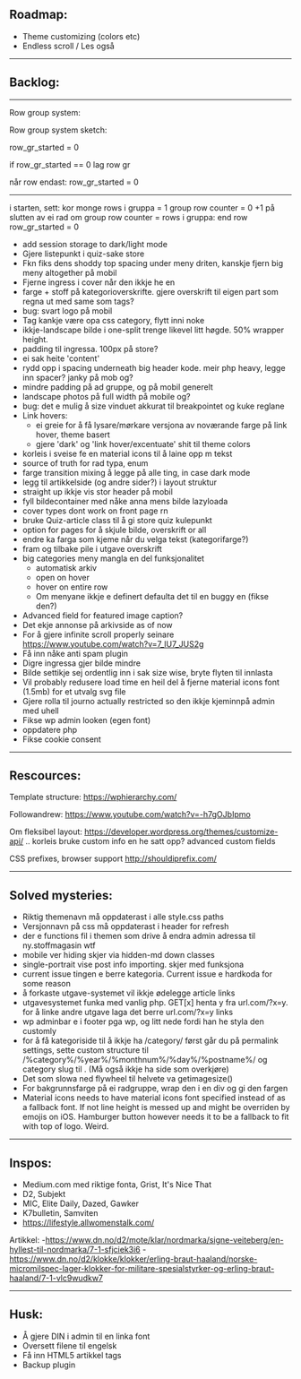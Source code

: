 ## Roadmap:

- Theme customizing (colors etc)
- Endless scroll / Les også

-------------------------------------

## Backlog: 

---------------------------
Row group system:

  Row group system sketch:

  row_gr_started = 0

  if row_gr_started == 0
    lag row gr

  når row endast: row_gr_started = 0

  ------------------------
  i starten, sett: 
  kor monge rows i gruppa = 1
  group row counter = 0
  +1 på slutten av ei rad
  om group row counter = rows i gruppa:
    end row
    row_gr_started = 0


- add session storage to dark/light mode
- Gjere listepunkt i quiz-sake store
- Fkn fiks dens shoddy top spacing under meny driten, kanskje fjern big meny altogether på mobil
- Fjerne ingress i cover når den ikkje he en
- farge + stoff på kategorioverskrifte. gjere overskrift til eigen part som regna ut med same som tags?
- bug: svart logo på mobil
- Tag kankje være opa css category, flytt inni noke
- ikkje-landscape bilde i one-split trenge likevel litt høgde. 50% wrapper height.
- padding til ingressa. 100px på store?
- ei sak heite 'content'
- rydd opp i spacing underneath big header kode. meir php heavy, legge inn spacer? janky på mob og?
- mindre padding på ad gruppe, og på mobil generelt
- landscape photos på full width på mobile og?
- bug: det e mulig å size vinduet akkurat til breakpointet og kuke reglane
- Link hovers:
  - ei greie for å få lysare/mørkare versjona av noværande farge på link hover, theme basert
  - gjere 'dark' og 'link hover/excentuate' shit til theme colors
- korleis i sveise fe en material icons til å laine opp m tekst
- source of truth for rad typa, enum
- farge transition mixing å legge på alle ting, in case dark mode
- legg til artikkelside (og andre sider?) i layout struktur
- straight up ikkje vis stor header på mobil
- fyll bildecontainer med nåke anna mens bilde lazyloada
- cover types dont work on front page rn
- bruke Quiz-article class til å gi store quiz kulepunkt
- option for pages for å skjule bilde, overskrift or all
- endre ka farga som kjeme når du velga tekst (kategorifarge?)
- fram og tilbake pile i utgave overskrift
- big categories meny mangla en del funksjonalitet
  - automatisk arkiv
  - open on hover
  - hover on entire row
  - Om menyane ikkje e definert defaulta det til en buggy en (fikse den?)
- Advanced field for featured image caption?
- Det ekje annonse på arkivside as of now
- For å gjere infinite scroll properly seinare https://www.youtube.com/watch?v=7_lU7_JUS2g
- Få inn nåke anti spam plugin
- Digre ingressa gjer bilde mindre
- Bilde settikje sej ordentlig inn i sak size wise, bryte flyten til innlasta
- Vil probably redusere load time en heil del å fjerne material icons font (1.5mb) for et utvalg svg file
- Gjere rolla til journo actually restricted so den ikkje kjeminnpå admin med uhell
- Fikse wp admin looken (egen font)
- oppdatere php
- Fikse cookie consent

------------------------------------

## Rescources:

Template structure:
https://wphierarchy.com/

Followandrew:
https://www.youtube.com/watch?v=-h7gOJbIpmo

Om fleksibel layout:
https://developer.wordpress.org/themes/customize-api/
.. korleis bruke custom info en he satt opp?
advanced custom fields

CSS prefixes, browser support
http://shouldiprefix.com/


-------------------------

## Solved mysteries:
- Riktig themenavn må oppdaterast i alle style.css paths
- Versjonnavn på css må oppdaterast i header for refresh
- der e functions fil i themen som drive å endra admin adressa til ny.stoffmagasin wtf
- mobile ver hiding skjer via hidden-md down classes
- single-portrait vise post info importing. skjer med funksjona
- current issue tingen e berre kategoria. Current issue e hardkoda for some reason
- å forkaste utgave-systemet vil ikkje ødelegge article links
- utgavesystemet funka med vanlig php. GET[x] henta y fra url.com/?x=y. for å linke andre utgave laga det berre url.com/?x=y links
- wp adminbar e i footer pga wp, og litt nede fordi han he styla den customly
- for å få kategoriside til å ikkje ha /category/ først går du på permalink settings, sette custom structure til /%category%/%year%/%monthnum%/%day%/%postname%/ og category slug til .  (Må også ikkje ha side som overkjøre)
- Det som slowa ned flywheel til helvete va getimagesize()
- For bakgrunnsfarge på ei radgruppe, wrap den i en div og gi den fargen
- Material icons needs to have material icons font specified instead of as a fallback font. If not line height is messed up and might be overriden by emojis on iOS. Hamburger button however needs it to be a fallback to fit with top of logo. Weird.

-------------------------

## Inspos:

- Medium.com med riktige fonta, Grist, It's Nice That
- D2, Subjekt
- MIC, Elite Daily, Dazed, Gawker
- K7bulletin, Samviten
- https://lifestyle.allwomenstalk.com/


Artikkel:
-https://www.dn.no/d2/mote/klar/nordmarka/signe-veiteberg/en-hyllest-til-nordmarka/7-1-sfjciek3i6
-https://www.dn.no/d2/klokke/klokker/erling-braut-haaland/norske-micromilspec-lager-klokker-for-militare-spesialstyrker-og-erling-braut-haaland/7-1-vlc9wudkw7


-------------------------

## Husk:
- Å gjere DIN i admin til en linka font
- Oversett filene til engelsk
- Få inn HTML5 artikkel tags
- Backup plugin
